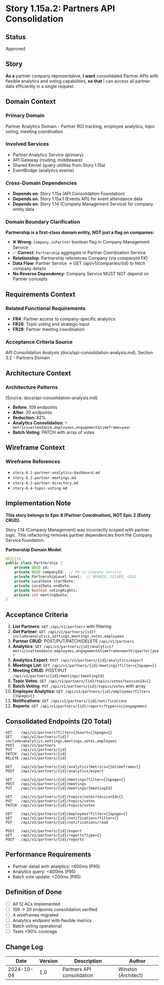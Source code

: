 # Story 1.15a.2: Partners API Consolidation

## Status
Approved

## Story

**As a** partner company representative,
**I want** consolidated Partner APIs with flexible analytics and voting capabilities,
**so that** I can access all partner data efficiently in a single request.

## Domain Context

### Primary Domain
Partner Analytics Domain - Partner ROI tracking, employee analytics, topic voting, meeting coordination

### Involved Services
- Partner Analytics Service (primary)
- API Gateway (routing, middleware)
- Shared Kernel (query utilities from Story 1.15a)
- EventBridge (analytics events)

### Cross-Domain Dependencies
- **Depends on**: Story 1.15a (API Consolidation Foundation)
- **Depends on**: Story 1.15a.1 (Events API) for event attendance data
- **Depends on**: Story 1.14 (Company Management Service) for company entity data

### Domain Boundary Clarification
**Partnership is a first-class domain entity, NOT just a flag on companies:**
- ❌ **Wrong**: `Company.isPartner` boolean flag in Company Management Service
- ✅ **Correct**: `Partnership` aggregate in Partner Coordination Service
- **Relationship**: Partnership references Company (via companyId FK)
- **Data Flow**: Partner Service → GET /api/v1/companies/{id} to fetch company details
- **No Reverse Dependency**: Company Service MUST NOT depend on Partner concepts

## Requirements Context

### Related Functional Requirements
- **FR4**: Partner access to company-specific analytics
- **FR26**: Topic voting and strategic input
- **FR28**: Partner meeting coordination

### Acceptance Criteria Source
API Consolidation Analysis (docs/api-consolidation-analysis.md), Section 3.2 - Partners Domain

## Architecture Context

### Architecture Patterns
[Source: docs/api-consolidation-analysis.md]
- **Before**: 109 endpoints
- **After**: 20 endpoints
- **Reduction**: 82%
- **Analytics Consolidation**: `?metrics=attendance,employees,engagement&timeframe=year`
- **Batch Voting**: PATCH with array of votes

## Wireframe Context

### Wireframe References
- `story-6.1-partner-analytics-dashboard.md`
- `story-6.2-partner-meetings.md`
- `story-6.3-partner-directory.md`
- `story-6.4-topic-voting.md`

## Implementation Note

**This story belongs to Epic 8 (Partner Coordination), NOT Epic 2 (Entity CRUD).**

Story 1.14 (Company Management) was incorrectly scoped with partner logic. This refactoring removes partner dependencies from the Company Service foundation.

**Partnership Domain Model:**
```java
@Entity
public class Partnership {
    private UUID id;
    private UUID companyId;  // FK to Company Service
    private PartnershipLevel level;  // BRONZE, SILVER, GOLD
    private LocalDate startDate;
    private LocalDate endDate;
    private boolean votingRights;
    private int meetingQuota;
}
```

## Acceptance Criteria

1. **List Partners**: `GET /api/v1/partners` with filtering
2. **Get Partner**: `GET /api/v1/partners/{id}?include=analytics,settings,meetings,votes,employees`
3. **Partner CRUD**: POST/PUT/PATCH/DELETE `/api/v1/partners`
4. **Analytics**: `GET /api/v1/partners/{id}/analytics?metrics=attendance,employees,engagement&timeframe=month|quarter|year`
5. **Analytics Export**: `POST /api/v1/partners/{id}/analytics/export`
6. **Meetings List**: `GET /api/v1/partners/{id}/meetings?filter={}&page={}`
7. **Meeting CRUD**: POST/PUT `/api/v1/partners/{id}/meetings/{meetingId}`
8. **Topic Votes**: `GET /api/v1/partners/{id}/topics/votes?sessionId={}`
9. **Batch Voting**: `PUT /api/v1/partners/{id}/topics/votes` with array
10. **Employee Analytics**: `GET /api/v1/partners/{id}/employees?filter={}&page={}`
11. **Notifications**: `GET /api/v1/partners/{id}/notifications`
12. **Reports**: `GET /api/v1/partners/{id}/reports?type=roi|engagement`

## Consolidated Endpoints (20 Total)

```
GET    /api/v1/partners?filter={}&sort={}&page={}
GET    /api/v1/partners/{id}?include=analytics,settings,meetings,votes,employees
POST   /api/v1/partners
PUT    /api/v1/partners/{id}
PATCH  /api/v1/partners/{id}
DELETE /api/v1/partners/{id}

GET    /api/v1/partners/{id}/analytics?metrics={}&timeframe={}
POST   /api/v1/partners/{id}/analytics/export

GET    /api/v1/partners/{id}/meetings?filter={}&page={}
POST   /api/v1/partners/{id}/meetings
PUT    /api/v1/partners/{id}/meetings/{meetingId}

GET    /api/v1/partners/{id}/topics/votes?sessionId={}
PUT    /api/v1/partners/{id}/topics/votes
PATCH  /api/v1/partners/{id}/topics/votes

GET    /api/v1/partners/{id}/employees?filter={}&page={}
GET    /api/v1/partners/{id}/notifications?filter={}
PUT    /api/v1/partners/{id}/notifications/read

POST   /api/v1/partners/{id}/export
GET    /api/v1/partners/{id}/reports?type={}
POST   /api/v1/partners/{id}/reports
```

## Performance Requirements

- Partner detail with analytics: <600ms (P95)
- Analytics query: <400ms (P95)
- Batch vote update: <200ms (P95)

## Definition of Done

- [ ] All 12 ACs implemented
- [ ] 109 → 20 endpoints consolidation verified
- [ ] 4 wireframes migrated
- [ ] Analytics endpoint with flexible metrics
- [ ] Batch voting operational
- [ ] Tests >90% coverage

## Change Log

| Date | Version | Description | Author |
|------|---------|-------------|--------|
| 2024-10-04 | 1.0 | Partners API consolidation | Winston (Architect) |
